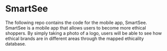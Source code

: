 # SmartSee
The following repo contains the code for the mobile app, SmartSee. SmartSee is a mobile app that allows users to become more ethical shoppers. By simply taking a photo of a logo, users will be able to see how ethical brands are in different areas through the mapped ethicality database.

